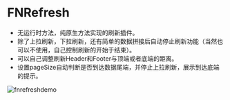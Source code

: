 # FNRefresh

- 无运行时方法，纯原生方法实现的刷新插件。
- 除了上拉刷新，下拉刷新，还有简单的数据拼接后自动停止刷新功能（当然也可以不使用，自己控制刷新的开始于结束）。
- 可以自己调整刷新Header和Footer与顶端或者底端的距离。
- 设置pageSize自动判断是否到达数据尾端，并停止上拉刷新，展示到达底端的提示。

![fnrefreshdemo](https://user-images.githubusercontent.com/14304699/29177415-3aecf154-7e21-11e7-94ae-799af416a275.gif)
